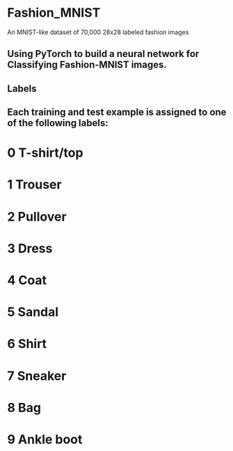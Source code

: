 # Fashion_MNIST
An MNIST-like dataset of 70,000 28x28 labeled fashion images

## Using PyTorch to build a neural network for  Classifying Fashion-MNIST images.
## Labels

## Each training and test example is assigned to one of the following labels:

# 0 T-shirt/top
# 1 Trouser
# 2 Pullover
# 3 Dress
# 4 Coat
# 5 Sandal
# 6 Shirt
# 7 Sneaker
# 8 Bag
# 9 Ankle boot
